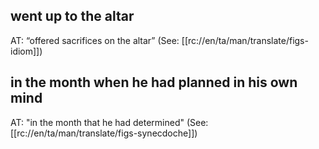 ## went up to the altar ##

AT: “offered sacrifices on the altar” (See: [[rc://en/ta/man/translate/figs-idiom]])

## in the month when he had planned in his own mind ##

AT: "in the month that he had determined" (See: [[rc://en/ta/man/translate/figs-synecdoche]])